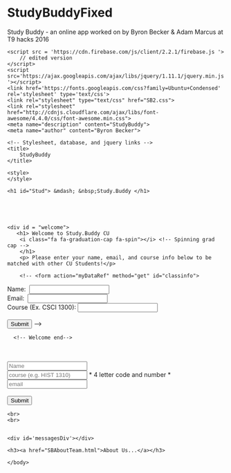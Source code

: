# StudyBuddyFixed
Study Buddy - an online app worked on by Byron Becker &amp; Adam Marcus at T9 hacks 2016

<!Doctype html>

<html>

<head>
    <link rel="stylesheet" href="https://maxcdn.bootstrapcdn.com/bootstrap/3.3.6/css/bootstrap.min.css" integrity="sha384-1q8mTJOASx8j1Au+a5WDVnPi2lkFfwwEAa8hDDdjZlpLegxhjVME1fgjWPGmkzs7" crossorigin="anonymous">

<!-- Optional theme -->
<link rel="stylesheet" href="https://maxcdn.bootstrapcdn.com/bootstrap/3.3.6/css/bootstrap-theme.min.css" integrity="sha384-fLW2N01lMqjakBkx3l/M9EahuwpSfeNvV63J5ezn3uZzapT0u7EYsXMjQV+0En5r" crossorigin="anonymous">

<!-- Latest compiled and minified JavaScript -->
<script src="https://maxcdn.bootstrapcdn.com/bootstrap/3.3.6/js/bootstrap.min.js" integrity="sha384-0mSbJDEHialfmuBBQP6A4Qrprq5OVfW37PRR3j5ELqxss1yVqOtnepnHVP9aJ7xS" crossorigin="anonymous"></script>
    <script src = 'https://cdn.firebase.com/js/client/2.2.1/firebase.js '>
        // edited version
    </script>   
    <script src='https://ajax.googleapis.com/ajax/libs/jquery/1.11.1/jquery.min.js '></script>
    <link href='https://fonts.googleapis.com/css?family=Ubuntu+Condensed' rel='stylesheet' type='text/css'>
    <link rel="stylesheet" type="text/css" href="SB2.css">
    <link rel="stylesheet" href="http://cdnjs.cloudflare.com/ajax/libs/font-awesome/4.4.0/css/font-awesome.min.css">
    <meta name="description" content="StudyBuddy">
    <meta name="author" content="Byron Becker">

    <!-- Stylesheet, database, and jquery links -->
    <title>
        StudyBuddy
    </title>

    <style>
    </style>

</head>


<body>




    <h1 id="Stud"> &mdash; &nbsp;Study.Buddy </h1>





    <div id = "welcome">
       <h1> Welcome to Study.Buddy CU 
        <i class="fa fa-graduation-cap fa-spin"></i> <!-- Spinning grad cap -->
        </h1>
        <p> Please enter your name, email, and course info below to be matched with other CU Students!</p>

        <!-- <form action="myDataRef" method="get" id="classinfo">
Name: &nbsp;<input type="text" name="name"><br>
Email: &nbsp;<input type="text" name="email"><br>
Course (Ex. CSCI 1300): <input type="text" name="course"><br>
       <br>
<button class="submit" type="submit" form="class">Submit </button>
        </form> -->

      <!-- Welcome end-->


  



   <!-- <a href="javascript:togglevisibility('Find a Study Buddy')";> -->

 <br>
<br>
        
   
   <form id="lookup">
       <input type='text' id='nameInput' placeholder='Name' ><br>          <!-- Take in user input to variables-->
       <input type='text' id='courseInput' placeholder='course (e.g. HIST 1310)' > <span>* 4 letter code and number *</span><br>
       <input type='text' id='emailInput' placeholder='email' ><br><br>
        <button>Submit</button>
   </form>
       </div> 
        
    
    <br>
    <br>
    
    
    <div id='messagesDiv'></div>
   <script>
     function displayMessage(msg) {
        $('#messagesDiv').text(msg).css("color", "orange");
     }
    function clearMessage() {
        $('#messagesDiv').text('')
    }
     var myDataRef = new Firebase('https://studybudee3.firebaseio.com');            // Make an instance of Firebase
     $('#lookup').submit(function (e) {                                             // Look to the lookup form for variables
         clearMessage()
         e.preventDefault();                                                        // Prevent the form from disapearing when finished
         console.log("SUBMIT");
         var name = $('#nameInput').val();                                          // Assign values to variables in JS
         var course = $('#courseInput').val();
         var email = $('#emailInput').val();
         var enrollee = {                                                         // Make an object called enrollee with name and email
           name: name,
           email: email
         };
         var obj = {};                                                              // Make an emoty object
         obj[course] = {};                                                          // Manualy set that objects pointer
         var run = false;                                                           // Boolean for running technicality
         myDataRef.child(course).on("value", function(snapshot){            // Get data from the Firebase database and sort by child course
           console.log("before if",run, snapshot.key(), snapshot.val());            // Log statment for debuging
           if(!run){                                                                // Check run is false
             run = true;                                                            // Set run to true
             if (snapshot.val() == null) {                                          // Check if the class being studied is the same as what the curent user wants to study
               //console.log("does not have val", snapshot.val());
               var objRef = myDataRef.update(obj);
                 myDataRef.child(course).push(enrollee); 
                 // Manualy update the key to obj
                 displayMessage("Sorry, no study buddies are available at this time, but you will be put in the queue to be matched!").css("color", "orange");                                 // Print if there is no one studying the requested topic
             } else {
             var emails = "";
             for (var key in snapshot.val())                                        // Otherwise loop through those studyin and provide their emails
             {
               //debugger
               emails += snapshot.val()[key].name + ": " + snapshot.val()[key].email + ", ";
             }
             displayMessage(emails);
           }
             //alert(findMatches(myDataRef.child(course).enrolees))
             myDataRef.child(course).push(enrollee);                                // Add the current enrollee to the study group
           }
         })
         //myDataRef.push({name: name, text: [text]});
         $('#nameInput').val('');                                                   // Set all the fields to blank
         $('#courseInput').val('');
         $('#emailInput').val('');
         return false;
     });
     </script>



    <h3><a href="SBAboutTeam.html">About Us...</a></h3>
























<script src="https://ajax.googleapis.com/ajax/libs/jquery/2.2.0/jquery.min.js"></script>
<script src="SB.js"></script>


    </body>



</html>
